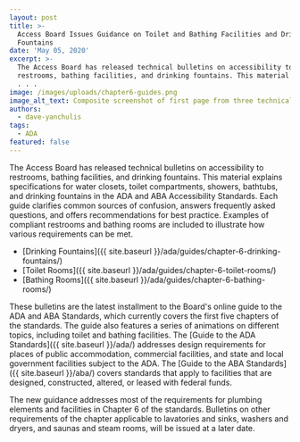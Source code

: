 ```yaml
---
layout: post
title: >-
  Access Board Issues Guidance on Toilet and Bathing Facilities and Drinking
  Fountains
date: 'May 05, 2020'
excerpt: >-
  The Access Board has released technical bulletins on accessibility to
  restrooms, bathing facilities, and drinking fountains. This material explains
  . . .
image: /images/uploads/chapter6-guides.png
image_alt_text: Composite screenshot of first page from three technical bulletins.
authors:
  - dave-yanchulis
tags:
  - ADA
featured: false
---
```


The Access Board has released technical bulletins on accessibility to restrooms, bathing facilities, and drinking fountains. This material explains specifications for water closets, toilet compartments, showers, bathtubs, and drinking fountains in the ADA and ABA Accessibility Standards. Each guide clarifies common sources of confusion, answers frequently asked questions, and offers recommendations for best practice.
Examples of compliant restrooms and bathing rooms are included to illustrate how various requirements can be met.
* [Drinking Fountains]({{ site.baseurl }}/ada/guides/chapter-6-drinking-fountains/)
* [Toilet Rooms]({{ site.baseurl }}/ada/guides/chapter-6-toilet-rooms/)
* [Bathing Rooms]({{ site.baseurl }}/ada/guides/chapter-6-bathing-rooms/)

These bulletins are the latest installment to the Board's online guide to the ADA and ABA Standards, which currently covers the first five chapters of the standards.
The guide also features a series of animations on different topics, including toilet and bathing facilities. The [Guide to the ADA Standards]({{ site.baseurl }}/ada/) addresses design requirements for places of public accommodation, commercial facilities, and state and local government facilities subject to the ADA.
The [Guide to the ABA Standards]({{ site.baseurl }}/aba/) covers standards that apply to facilities that are designed, constructed, altered, or leased with federal funds.

The new guidance addresses most of the requirements for plumbing elements and facilities in Chapter 6 of the standards. Bulletins on other requirements of the chapter applicable to lavatories and sinks, washers and dryers, and saunas and steam rooms, will be issued at a later date.
